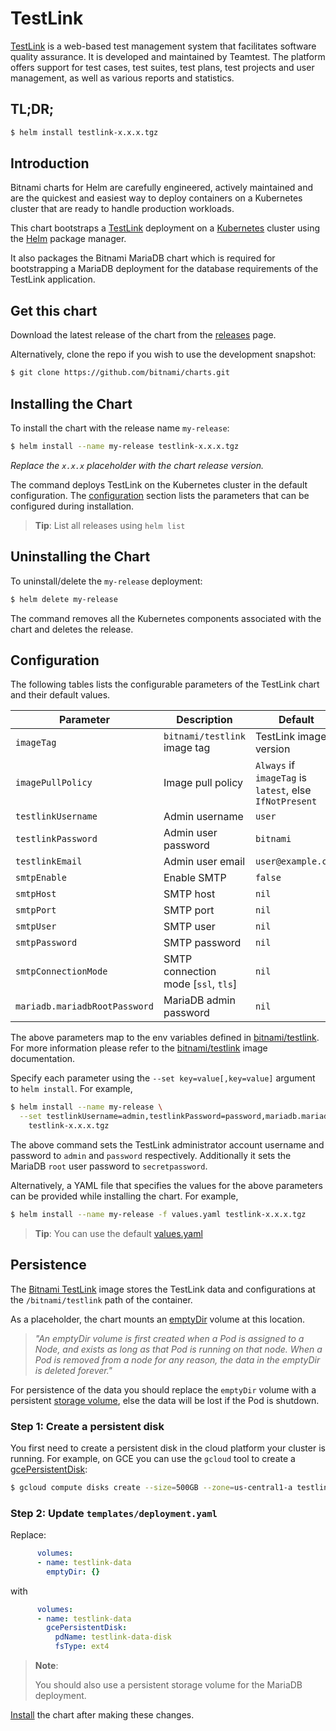 # TestLink

[TestLink](http://www.testlink.org) is a web-based test management system that facilitates software quality assurance. It is developed and maintained by Teamtest. The platform offers support for test cases, test suites, test plans, test projects and user management, as well as various reports and statistics.

## TL;DR;

```bash
$ helm install testlink-x.x.x.tgz
```

## Introduction

Bitnami charts for Helm are carefully engineered, actively maintained and are the quickest and easiest way to deploy containers on a Kubernetes cluster that are ready to handle production workloads.

This chart bootstraps a [TestLink](https://github.com/bitnami/bitnami-docker-testlink) deployment on a [Kubernetes](http://kubernetes.io) cluster using the [Helm](https://helm.sh) package manager.

It also packages the Bitnami MariaDB chart which is required for bootstrapping a MariaDB deployment for the database requirements of the TestLink application.

## Get this chart

Download the latest release of the chart from the [releases](../../../releases) page.

Alternatively, clone the repo if you wish to use the development snapshot:

```bash
$ git clone https://github.com/bitnami/charts.git
```

## Installing the Chart

To install the chart with the release name `my-release`:

```bash
$ helm install --name my-release testlink-x.x.x.tgz
```

*Replace the `x.x.x` placeholder with the chart release version.*

The command deploys TestLink on the Kubernetes cluster in the default configuration. The [configuration](#configuration) section lists the parameters that can be configured during installation.

> **Tip**: List all releases using `helm list`

## Uninstalling the Chart

To uninstall/delete the `my-release` deployment:

```bash
$ helm delete my-release
```

The command removes all the Kubernetes components associated with the chart and deletes the release.

## Configuration

The following tables lists the configurable parameters of the TestLink chart and their default values.

|           Parameter           |             Description             |                         Default                         |
|-------------------------------|-------------------------------------|---------------------------------------------------------|
| `imageTag`                    | `bitnami/testlink` image tag        | TestLink image version                                  |
| `imagePullPolicy`             | Image pull policy                   | `Always` if `imageTag` is `latest`, else `IfNotPresent` |
| `testlinkUsername`            | Admin username                      | `user`                                                  |
| `testlinkPassword`            | Admin user password                 | `bitnami`                                               |
| `testlinkEmail`               | Admin user email                    | `user@example.com`                                      |
| `smtpEnable`                  | Enable SMTP                         | `false`                                                 |
| `smtpHost`                    | SMTP host                           | `nil`                                                   |
| `smtpPort`                    | SMTP port                           | `nil`                                                   |
| `smtpUser`                    | SMTP user                           | `nil`                                                   |
| `smtpPassword`                | SMTP password                       | `nil`                                                   |
| `smtpConnectionMode`          | SMTP connection mode [`ssl`, `tls`] | `nil`                                                   |
| `mariadb.mariadbRootPassword` | MariaDB admin password              | `nil`                                                   |

The above parameters map to the env variables defined in [bitnami/testlink](http://github.com/bitnami/bitnami-docker-testlink). For more information please refer to the [bitnami/testlink](http://github.com/bitnami/bitnami-docker-testlink) image documentation.

Specify each parameter using the `--set key=value[,key=value]` argument to `helm install`. For example,

```bash
$ helm install --name my-release \
  --set testlinkUsername=admin,testlinkPassword=password,mariadb.mariadbRootPassword=secretpassword \
    testlink-x.x.x.tgz
```

The above command sets the TestLink administrator account username and password to `admin` and `password` respectively. Additionally it sets the MariaDB `root` user password to `secretpassword`.

Alternatively, a YAML file that specifies the values for the above parameters can be provided while installing the chart. For example,

```bash
$ helm install --name my-release -f values.yaml testlink-x.x.x.tgz
```

> **Tip**: You can use the default [values.yaml](values.yaml)

## Persistence

The [Bitnami TestLink](https://github.com/bitnami/bitnami-docker-testlink) image stores the TestLink data and configurations at the `/bitnami/testlink` path of the container.

As a placeholder, the chart mounts an [emptyDir](http://kubernetes.io/docs/user-guide/volumes/#emptydir) volume at this location.

> *"An emptyDir volume is first created when a Pod is assigned to a Node, and exists as long as that Pod is running on that node. When a Pod is removed from a node for any reason, the data in the emptyDir is deleted forever."*

For persistence of the data you should replace the `emptyDir` volume with a persistent [storage volume](http://kubernetes.io/docs/user-guide/volumes/), else the data will be lost if the Pod is shutdown.

### Step 1: Create a persistent disk

You first need to create a persistent disk in the cloud platform your cluster is running. For example, on GCE you can use the `gcloud` tool to create a [gcePersistentDisk](http://kubernetes.io/docs/user-guide/volumes/#gcepersistentdisk):

```bash
$ gcloud compute disks create --size=500GB --zone=us-central1-a testlink-data-disk
```

### Step 2: Update `templates/deployment.yaml`

Replace:

```yaml
      volumes:
      - name: testlink-data
        emptyDir: {}
```

with

```yaml
      volumes:
      - name: testlink-data
        gcePersistentDisk:
          pdName: testlink-data-disk
          fsType: ext4
```

> **Note**:
>
> You should also use a persistent storage volume for the MariaDB deployment.

[Install](#installing-the-chart) the chart after making these changes.
